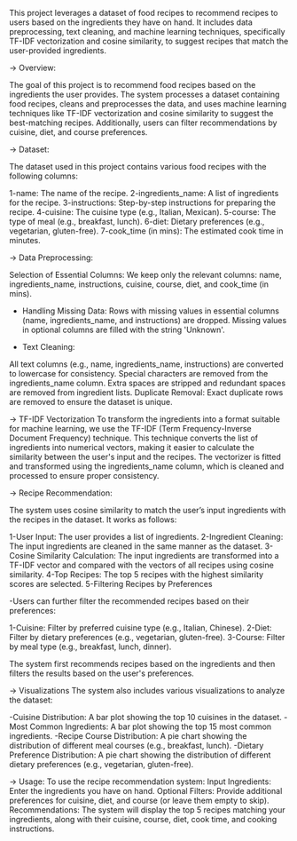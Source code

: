 This project leverages a dataset of food recipes to recommend recipes to users based on the ingredients they have on hand. It includes data preprocessing, text cleaning, and machine learning techniques, specifically TF-IDF vectorization and cosine similarity, to suggest recipes that match the user-provided ingredients.

-> Overview:

The goal of this project is to recommend food recipes based on the ingredients the user provides. The system processes a dataset containing food recipes, cleans and preprocesses the data, and uses machine learning techniques like TF-IDF vectorization and cosine similarity to suggest the best-matching recipes. Additionally, users can filter recommendations by cuisine, diet, and course preferences.

-> Dataset:

The dataset used in this project contains various food recipes with the following columns:

1-name: The name of the recipe.
2-ingredients_name: A list of ingredients for the recipe.
3-instructions: Step-by-step instructions for preparing the recipe.
4-cuisine: The cuisine type (e.g., Italian, Mexican).
5-course: The type of meal (e.g., breakfast, lunch).
6-diet: Dietary preferences (e.g., vegetarian, gluten-free).
7-cook_time (in mins): The estimated cook time in minutes.

-> Data Preprocessing:

Selection of Essential Columns: We keep only the relevant columns: name, ingredients_name, instructions, cuisine, course, diet, and cook_time (in mins).

- Handling Missing Data:
Rows with missing values in essential columns (name, ingredients_name, and instructions) are dropped.
Missing values in optional columns are filled with the string 'Unknown'.

- Text Cleaning:

All text columns (e.g., name, ingredients_name, instructions) are converted to lowercase for consistency.
Special characters are removed from the ingredients_name column.
Extra spaces are stripped and redundant spaces are removed from ingredient lists.
Duplicate Removal: Exact duplicate rows are removed to ensure the dataset is unique.

-> TF-IDF Vectorization
To transform the ingredients into a format suitable for machine learning, we use the TF-IDF (Term Frequency-Inverse Document Frequency) technique. This technique converts the list of ingredients into numerical vectors, making it easier to calculate the similarity between the user's input and the recipes.
The vectorizer is fitted and transformed using the ingredients_name column, which is cleaned and processed to ensure proper consistency.

-> Recipe Recommendation:

The system uses cosine similarity to match the user’s input ingredients with the recipes in the dataset. It works as follows:

1-User Input: The user provides a list of ingredients.
2-Ingredient Cleaning: The input ingredients are cleaned in the same manner as the dataset.
3-Cosine Similarity Calculation: The input ingredients are transformed into a TF-IDF vector and compared with the vectors of all recipes using cosine similarity.
4-Top Recipes: The top 5 recipes with the highest similarity scores are selected.
5-Filtering Recipes by Preferences

-Users can further filter the recommended recipes based on their preferences:

1-Cuisine: Filter by preferred cuisine type (e.g., Italian, Chinese).
2-Diet: Filter by dietary preferences (e.g., vegetarian, gluten-free).
3-Course: Filter by meal type (e.g., breakfast, lunch, dinner).

The system first recommends recipes based on the ingredients and then filters the results based on the user's preferences.

-> Visualizations
The system also includes various visualizations to analyze the dataset:

-Cuisine Distribution: A bar plot showing the top 10 cuisines in the dataset.
-Most Common Ingredients: A bar plot showing the top 15 most common ingredients.
-Recipe Course Distribution: A pie chart showing the distribution of different meal courses (e.g., breakfast, lunch).
-Dietary Preference Distribution: A pie chart showing the distribution of different dietary preferences (e.g., vegetarian, gluten-free).

-> Usage:
To use the recipe recommendation system:
Input Ingredients: Enter the ingredients you have on hand.
Optional Filters: Provide additional preferences for cuisine, diet, and course (or leave them empty to skip).
Recommendations: The system will display the top 5 recipes matching your ingredients, along with their cuisine, course, diet, cook time, and cooking instructions.
